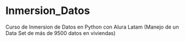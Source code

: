 # Inmersion_Datos
Curso de Inmersion de Datos en Python con Alura Latam (Manejo de un Data Set de más de 9500 datos en viviendas)
